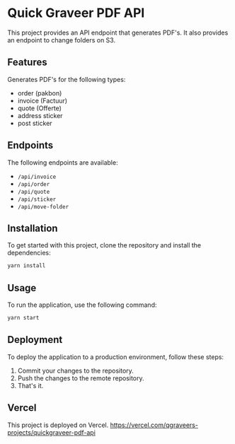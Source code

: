 # Quick Graveer PDF API

This project provides an API endpoint that generates PDF's.
It also provides an endpoint to change folders on S3.

## Features

Generates PDF's for the following types:
- order (pakbon)
- invoice (Factuur)
- quote (Offerte)
- address sticker
- post sticker

## Endpoints

The following endpoints are available:

- `/api/invoice`
- `/api/order`
- `/api/quote`
- `/api/sticker`
- `/api/move-folder`

## Installation

To get started with this project, clone the repository and install the dependencies:

```bash
yarn install
```

## Usage

To run the application, use the following command:

```bash
yarn start
```

## Deployment

To deploy the application to a production environment, follow these steps:

1. Commit your changes to the repository.
2. Push the changes to the remote repository.
3. That's it.

## Vercel

This project is deployed on Vercel.
https://vercel.com/qgraveers-projects/quickgraveer-pdf-api
